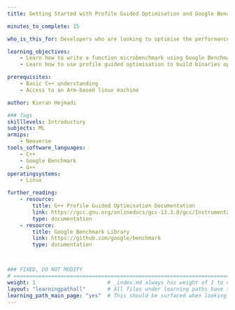 ```yaml
---
title: Getting Started with Profile Guided Optimisation and Google Benchmark

minutes_to_complete: 15

who_is_this_for: Developers who are looking to optimise the performance of a program using the observed characteristics at runtime.

learning_objectives: 
    - Learn how to write a function microbenchmark using Google Benchmark
    - Learn how to use profile guided optimisation to build binaries optimised for real-world workloads

prerequisites:
    - Basic C++ understanding
    - Access to an Arm-based linux machine

author: Kieran Hejmadi

### Tags
skilllevels: Introductory
subjects: ML
armips:
    - Neoverse
tools_software_languages:
    - C++
    - Google Benchmark
    - G++
operatingsystems:
    - Linux

further_reading:
    - resource:
        title: G++ Profile Guided Optimisation Documentation 
        link: https://gcc.gnu.org/onlinedocs/gcc-13.3.0/gcc/Instrumentation-Options.html
        type: documentation
    - resource:
        title: Google Benchmark Library 
        link: https://github.com/google/benchmark
        type: documentation



### FIXED, DO NOT MODIFY
# ================================================================================
weight: 1                       # _index.md always has weight of 1 to order correctly
layout: "learningpathall"       # All files under learning paths have this same wrapper
learning_path_main_page: "yes"  # This should be surfaced when looking for related content. Only set for _index.md of learning path content.
---
```

